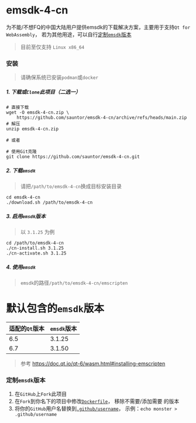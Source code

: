 # emsdk-4-cn
为不能/不想FQ的中国大陆用户提供emsdk的下载解决方案，主要用于支持`Qt for WebAssembly`，
若为其他用途，可以自行[定制`emsdk`版本](#定制emsdk版本)
> 目前至仅支持 `Linux x86_64`

### 安装
> 请确保系统已安装`podman`或`docker`

##### 1. 下载或`Clone`此项目（二选一）
```shell
# 直接下载
wget -O emsdk-4-cn.zip \
    https://github.com/sauntor/emsdk-4-cn/archive/refs/heads/main.zip
# 解压
unzip emsdk-4-cn.zip

# 或者

# 使用Git克隆
git clone https://github.com/sauntor/emsdk-4-cn.git

```
##### 2. 下载`emsdk`
> 请把`/path/to/emsdk-4-cn`换成目标安装目录
```shell
cd emsdk-4-cn
./download.sh /path/to/emsdk-4-cn
```

##### 3. 启用`emsdk`版本
> 以 `3.1.25` 为例
```shell
cd /path/to/emsdk-4-cn
./cn-install.sh 3.1.25
./cn-activate.sh 3.1.25
```

##### 4. 使用`emsdk`
> `emsdk`的路径`/path/to/emsdk-4-cn/emscripten`


# 默认包含的`emsdk`版本
|适配的`Qt`版本 | `emsdk`版本 |
|--------|-------------|
| 6.5    | 3.1.25      |
| 6.7    | 3.1.50      |

> 参考 https://doc.qt.io/qt-6/wasm.html#installing-emscripten

### 定制`emsdk`版本
1. 在`GitHub`上`Fork`此项目
2. 在`Fork`到你名下的项目中修改[`Dockerfile`](Dockerfile#L16)，
   移除不需要/添加需要 的版本
3. 将你的`GitHub`用户名替换到[`.github/username`](.github/username)，
   示例：`echo monster > .github/username`
